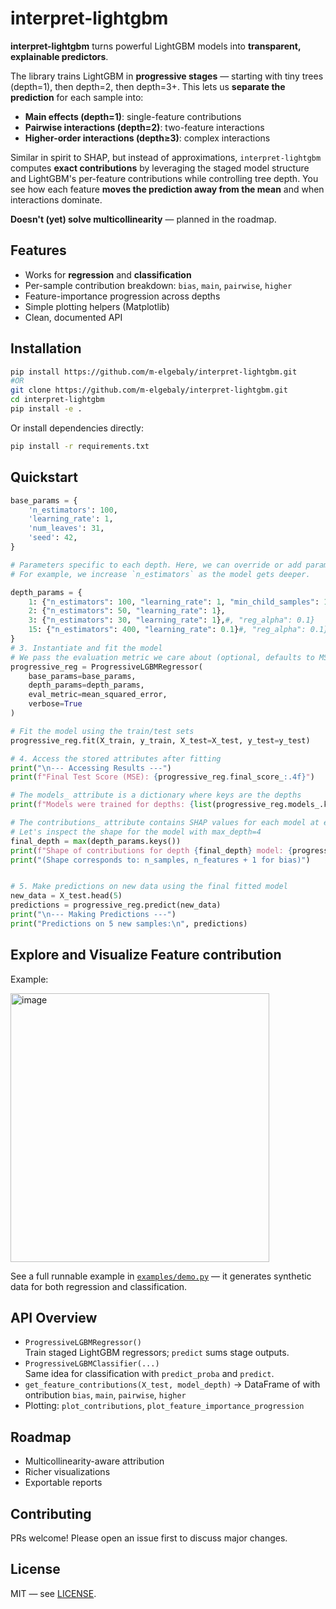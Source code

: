 # interpret-lightgbm

**interpret-lightgbm** turns powerful LightGBM models into **transparent, explainable predictors**.

The library trains LightGBM in **progressive stages** — starting with tiny trees (depth=1), then depth=2, then depth=3+.
This lets us **separate the prediction** for each sample into:
- **Main effects (depth=1)**: single-feature contributions
- **Pairwise interactions (depth=2)**: two-feature interactions
- **Higher-order interactions (depth≥3)**: complex interactions

Similar in spirit to SHAP, but instead of approximations, `interpret-lightgbm` computes **exact contributions**
by leveraging the staged model structure and LightGBM's per-feature contributions while controlling tree depth.
You see how each feature **moves the prediction away from the mean** and when interactions dominate.

**Doesn't (yet) solve multicollinearity** — planned in the roadmap.

## Features
- Works for **regression** and **classification**
- Per-sample contribution breakdown: `bias`, `main`, `pairwise`, `higher`
- Feature-importance progression across depths
- Simple plotting helpers (Matplotlib)
- Clean, documented API

## Installation
```bash
pip install https://github.com/m-elgebaly/interpret-lightgbm.git
#OR
git clone https://github.com/m-elgebaly/interpret-lightgbm.git
cd interpret-lightgbm
pip install -e .
```

Or install dependencies directly:
```bash
pip install -r requirements.txt
```

## Quickstart
```python
base_params = {
    'n_estimators': 100,
    'learning_rate': 1,
    'num_leaves': 31,
    'seed': 42,
}

# Parameters specific to each depth. Here, we can override or add parameters.
# For example, we increase `n_estimators` as the model gets deeper.

depth_params = {
    1: {"n_estimators": 100, "learning_rate": 1, "min_child_samples": 10},
    2: {"n_estimators": 50, "learning_rate": 1},
    3: {"n_estimators": 30, "learning_rate": 1},#, "reg_alpha": 0.1}
    15: {"n_estimators": 400, "learning_rate": 0.1}#, "reg_alpha": 0.1}
}
# 3. Instantiate and fit the model
# We pass the evaluation metric we care about (optional, defaults to MSE for regression)
progressive_reg = ProgressiveLGBMRegressor(
    base_params=base_params,
    depth_params=depth_params,
    eval_metric=mean_squared_error,
    verbose=True
)

# Fit the model using the train/test sets
progressive_reg.fit(X_train, y_train, X_test=X_test, y_test=y_test)

# 4. Access the stored attributes after fitting
print("\n--- Accessing Results ---")
print(f"Final Test Score (MSE): {progressive_reg.final_score_:.4f}")

# The models_ attribute is a dictionary where keys are the depths
print(f"Models were trained for depths: {list(progressive_reg.models_.keys())}")

# The contributions_ attribute contains SHAP values for each model at each depth
# Let's inspect the shape for the model with max_depth=4
final_depth = max(depth_params.keys())
print(f"Shape of contributions for depth {final_depth} model: {progressive_reg.contributions_[final_depth].shape}")
print("(Shape corresponds to: n_samples, n_features + 1 for bias)")


# 5. Make predictions on new data using the final fitted model
new_data = X_test.head(5)
predictions = progressive_reg.predict(new_data)
print("\n--- Making Predictions ---")
print("Predictions on 5 new samples:\n", predictions)
```

## Explore and Visualize Feature contribution
Example:


<img width="414" height="430" alt="image" src="https://github.com/user-attachments/assets/f59aad0a-eed2-4ee5-a2a1-d0055d3f786f" />


See a full runnable example in [`examples/demo.py`](examples/demo.py) — it generates synthetic data for both regression and classification.

## API Overview
- `ProgressiveLGBMRegressor()`  
  Train staged LightGBM regressors; `predict` sums stage outputs.
- `ProgressiveLGBMClassifier(...)`  
  Same idea for classification with `predict_proba` and `predict`.
- `get_feature_contributions(X_test, model_depth)` → DataFrame of with ontribution `bias`, `main`, `pairwise`, `higher`
- Plotting: `plot_contributions`, `plot_feature_importance_progression`

## Roadmap
- Multicollinearity-aware attribution
- Richer visualizations
- Exportable reports

## Contributing
PRs welcome! Please open an issue first to discuss major changes.

## License
MIT — see [LICENSE](LICENSE).
